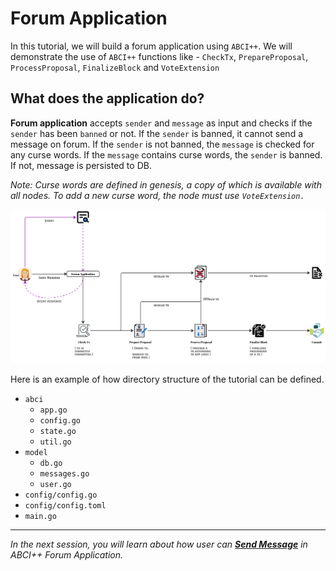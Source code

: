 # Forum Application

In this tutorial, we will build a forum application using `ABCI++`. We will demonstrate the use of `ABCI++` functions like - `CheckTx`, `PrepareProposal`, `ProcessProposal`, `FinalizeBlock` and `VoteExtension`

## What does the application do?

**Forum application** accepts `sender` and `message` as input and checks if the `sender` has been `banned` or not. If the `sender` is banned, it cannot send a message on forum.
If the `sender` is not banned, the `message` is checked for any curse words. If the `message` contains curse words, the `sender` is banned. If not, message is persisted to DB.

*Note: Curse words are defined in genesis, a copy of which is available with all nodes. To add a new curse word, the node must use `VoteExtension.`*

![Forum App](images/Forum.jpg)

Here is an example of how directory structure of the tutorial can be defined.

- `abci`
    - `app.go`
    - `config.go`
    - `state.go`
    - `util.go`
- `model`
    - `db.go`
    - `messages.go`
    - `user.go`
- `config/config.go`
- `config/config.toml`
- `main.go`

---------------

*In the next session, you will learn about how user can [**Send Message**](./3.send-message.md) in ABCI++ Forum Application.*
